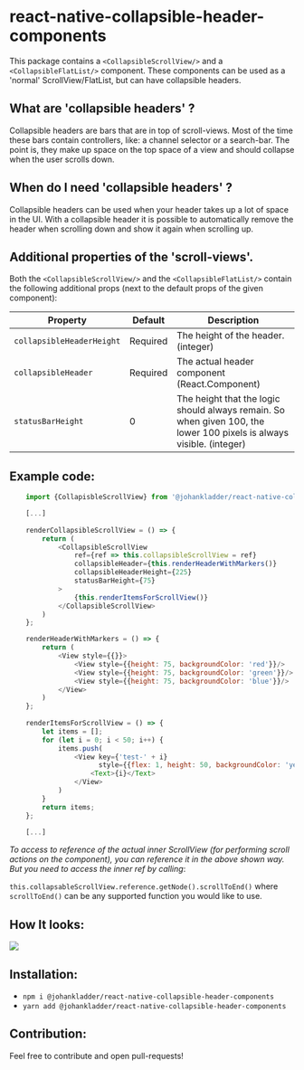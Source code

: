 # react-native-collapsible-header-components

This package contains a `<CollapsibleScrollView/>` and a 
`<CollapsibleFlatList/>` component. These components can be used as 
a 'normal' ScrollView/FlatList, but can have collapsible headers. 

## What are 'collapsible headers' ?

Collapsible headers are bars that are in top of scroll-views. 
Most of the time these bars contain controllers, like: a channel 
selector or a search-bar. The point is, they make up space on the top space 
of a view and should collapse when the user scrolls down.

## When do I need 'collapsible headers' ?

Collapsible headers can be used when your header takes up a lot 
of space in the UI. With a collapsible header it is possible to automatically 
remove the header when scrolling down and show it again when scrolling 
up.

## Additional properties of the 'scroll-views'.

Both the `<CollapsibleScrollView/>` and the `<CollapsibleFlatList/>` 
contain the following additional props (next to the default props of the given 
component):

Property | Default | Description
---------|---------|------------
`collapsibleHeaderHeight` | Required | The height of the header. (integer) 
`collapsibleHeader` | Required | The actual header component (React.Component)
`statusBarHeight` | 0 | The height that the logic should always remain. So when given 100, the lower 100 pixels is always visible. (integer)


## Example code:
```javascript
    import {CollapisbleScrollView} from '@johankladder/react-native-collapsible-header-components'

    [...]
    
    renderCollapsibleScrollView = () => {
        return (
            <CollapsibleScrollView
                ref={ref => this.collapsibleScrollView = ref}
                collapsibleHeader={this.renderHeaderWithMarkers()}
                collapsibleHeaderHeight={225}
                statusBarHeight={75}
            >
                {this.renderItemsForScrollView()}
            </CollapsibleScrollView>
        )
    };

    renderHeaderWithMarkers = () => {
        return (
            <View style={{}}>
                <View style={{height: 75, backgroundColor: 'red'}}/>
                <View style={{height: 75, backgroundColor: 'green'}}/>
                <View style={{height: 75, backgroundColor: 'blue'}}/>
            </View>
        )
    };
    
    renderItemsForScrollView = () => {
        let items = [];
        for (let i = 0; i < 50; i++) {
            items.push(
                <View key={'test-' + i}
                      style={{flex: 1, height: 50, backgroundColor: 'yellow', borderWidth: 1, borderColor: 'black'}}>
                    <Text>{i}</Text>
                </View>
            )
        }
        return items;
    }; 
    
    [...]
```

_To access to reference of the actual inner ScrollView (for performing scroll actions 
on the component), you can reference it in the above shown way. But you need to access the 
inner ref by calling_: 

`this.collapsableScrollView.reference.getNode().scrollToEnd()` where `scrollToEnd()` can be any supported 
function you would like to use.



## How It looks:
![](https://media.giphy.com/media/sRK9EUQpMgGTsQAXnn/giphy.gif)


## Installation:
- `npm i @johankladder/react-native-collapsible-header-components`  
- `yarn add @johankladder/react-native-collapsible-header-components`

## Contribution:
Feel free to contribute and open pull-requests!